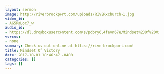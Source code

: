```yaml
---
layout: sermon
image: http://riverbrockport.com/uploads/RIVERxchurch-1.jpg
video_id:
- AG5RmLoc7_w
audio_id:
- https://dl.dropboxusercontent.com/s/pdbry6l4fevn67e/Mindset%20Of%20Victory.mp3?dl=0
verses:
- none
summary: Check us out online at https://riverbrockport.com!
title: Mindset Of Victory
date: 2017-10-01 18:46:47 -0400
categories: []
tags: []
---
```

